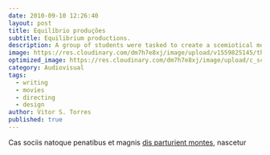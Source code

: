 ```yaml
---
date: 2010-09-10 12:26:40
layout: post
title: Equilíbrio produções
subtitle: Equilibrium productions.
description: A group of students were tasked to create a scemiotical movie production company.
image: https://res.cloudinary.com/dm7h7e8xj/image/upload/v1559825145/theme16_o0seet.jpg
optimized_image: https://res.cloudinary.com/dm7h7e8xj/image/upload/c_scale,w_380/v1559825145/theme16_o0seet.jpg
category: Audiovisual
tags:
  - writing
  - movies
  - directing
  - design
author: Vitor S. Torres
published: true
---
```


Cas sociis natoque penatibus et magnis <a href="#">dis parturient montes</a>, nascetur









